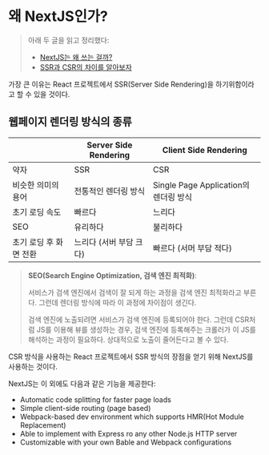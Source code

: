 # 왜 NextJS인가?

> 아래 두 글을 읽고 정리했다:
> - [NextJS는 왜 쓰는 걸까?](https://velog.io/@rjs1197/NextJS-입문하기)
> - [SSR과 CSR의 차이를 알아보자](https://velog.io/@rjs1197/SSR과-CSR의-차이를-알아보자)

가장 큰 이유는 React 프로젝트에서 SSR(Server Side Rendering)을 하기위함이라고 할 수 있을 것이다.

## 웹페이지 렌더링 방식의 종류

| | Server Side Rendering | Client Side Rendering |
| ---| -------------------------- | ----------------------- |
| 약자 | SSR | CSR |
| 비슷한 의미의 용어 | 전통적인 렌더링 방식 | Single Page Application의 렌더링 방식 |
| 초기 로딩 속도 | 빠르다 | 느리다 |
| SEO | 유리하다 | 불리하다 |
| 초기 로딩 후 화면 전환 | 느리다 (서버 부담 크다) | 빠르다 (서머 부담 적다) |

> **SEO(Search Engine Optimization, 검색 엔진 최적화)**:
>
> 서비스가 검색 엔진에서 검색이 잘 되게 하는 과정을 검색 엔진 최적화라고 부른다. 그런데 렌더링 방식에 따라 이 과정에 차이점이 생긴다.
>
> 검색 엔진에 노출되려면 서비스가 검색 엔진에 등록되어야 한다. 그런데 CSR처럼 JS를 이용해 뷰를 생성하는 경우, 검색 엔진에 등록해주는 크롤러가 이 JS를 해석하는 과정이 필요하다. 상대적으로 노출이 줄어든다고 볼 수 있다.

CSR 방식을 사용하는 React 프로젝트에서 SSR 방식의 장점을 얻기 위해 NextJS를 사용하는 것이다.

NextJS는 이 외에도 다음과 같은 기능을 제공한다:

- Automatic code splitting for faster page loads
- Simple client-side routing (page based)
- Webpack-based dev environment which supports HMR(Hot Module Replacement)
- Able to implement with Express ro any other Node.js HTTP server
- Customizable with your own Bable and Webpack configurations
